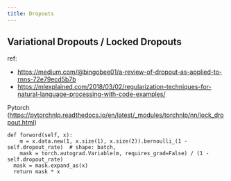 ```yaml
---
title: Dropouts
---
```


## Variational Dropouts / Locked Dropouts

ref: 
 - https://medium.com/@bingobee01/a-review-of-dropout-as-applied-to-rnns-72e79ecd5b7b
 - https://mlexplained.com/2018/03/02/regularization-techniques-for-natural-language-processing-with-code-examples/


Pytorch (https://pytorchnlp.readthedocs.io/en/latest/_modules/torchnlp/nn/lock_dropout.html)
```
def forword(self, x):
	m = x.data.new(1, x.size(1), x.size(2)).bernoulli_(1 - self.dropout_rate)  # shape: batch, 
	mask = torch.autograd.Variable(m, requires_grad=False) / (1 - self.dropout_rate)
  mask = mask.expand_as(x)
  return mask * x
```